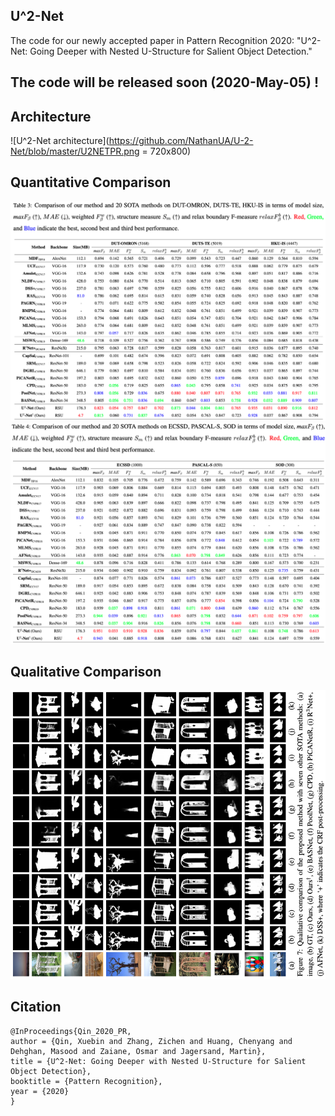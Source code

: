 ## U^2-Net
The code for our newly accepted paper in Pattern Recognition 2020: "U^2-Net: Going Deeper with Nested U-Structure for Salient Object Detection."

## The code will be released soon (2020-May-05) !

## Architecture

![U^2-Net architecture](https://github.com/NathanUA/U-2-Net/blob/master/U2NETPR.png = 720x800)

## Quantitative Comparison

![Quantitative Comparison](quan_1.png)
![Quantitative Comparison](quan_2.png)

## Qualitative Comparison

![Qualitative Comparison](qual.png?raw=true)

## Citation
```
@InProceedings{Qin_2020_PR,
author = {Qin, Xuebin and Zhang, Zichen and Huang, Chenyang and Dehghan, Masood and Zaiane, Osmar and Jagersand, Martin},
title = {U^2-Net: Going Deeper with Nested U-Structure for Salient Object Detection},
booktitle = {Pattern Recognition},
year = {2020}
}
```
